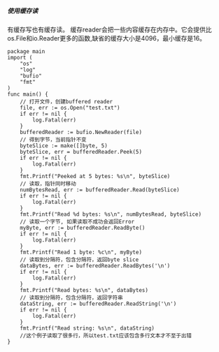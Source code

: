 ##### 使用缓存读
有缓存写也有缓存读。
缓存reader会把一些内容缓存在内存中。它会提供比os.File和io.Reader更多的函数,缺省的缓存大小是4096，最小缓存是16。

    package main
    import (
        "os"
        "log"
        "bufio"
        "fmt"
    )
    func main() {
        // 打开文件，创建buffered reader
        file, err := os.Open("test.txt")
        if err != nil {
            log.Fatal(err)
        }
        bufferedReader := bufio.NewReader(file)
        // 得到字节，当前指针不变
        byteSlice := make([]byte, 5)
        byteSlice, err = bufferedReader.Peek(5)
        if err != nil {
            log.Fatal(err)
        }
        fmt.Printf("Peeked at 5 bytes: %s\n", byteSlice)
        // 读取，指针同时移动
        numBytesRead, err := bufferedReader.Read(byteSlice)
        if err != nil {
            log.Fatal(err)
        }
        fmt.Printf("Read %d bytes: %s\n", numBytesRead, byteSlice)
        // 读取一个字节, 如果读取不成功会返回Error
        myByte, err := bufferedReader.ReadByte()
        if err != nil {
            log.Fatal(err)
        }
        fmt.Printf("Read 1 byte: %c\n", myByte)     
        // 读取到分隔符，包含分隔符，返回byte slice
        dataBytes, err := bufferedReader.ReadBytes('\n')
        if err != nil {
            log.Fatal(err)
        }
        fmt.Printf("Read bytes: %s\n", dataBytes)           
        // 读取到分隔符，包含分隔符，返回字符串
        dataString, err := bufferedReader.ReadString('\n')
        if err != nil {
            log.Fatal(err)
        }
        fmt.Printf("Read string: %s\n", dataString)     
        //这个例子读取了很多行，所以test.txt应该包含多行文本才不至于出错
    }